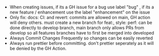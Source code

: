 - When creating issues, if its a GH issue for a bug use label "bug" , if its a new feature / enhancement use the label "enhancement" on the issue
- Only fix: docs: CI: and revert: commits are allowed on main, GH action will deny others. must create a new branch for feat:, style: perf: can be done directly to develop branch, main branch only allows PRs from develop so all features branches have to first be merged into developed
- Always Commit Changes Frequently so changes can be easily reverted
- Always run prettier before committing. don't prettier seperately as it will be denied by the GH Action.
